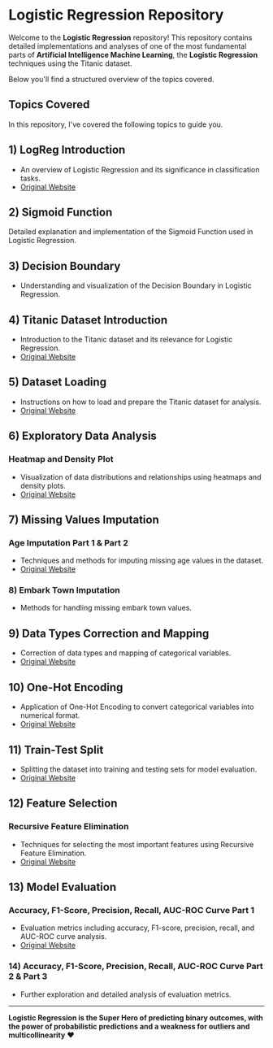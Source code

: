# Logistic Regression Repository

Welcome to the **Logistic Regression** repository! This repository contains detailed implementations and analyses of one of the most fundamental parts of **Artificial Intelligence Machine Learning**, the **Logistic Regression** techniques using the Titanic dataset.

Below you'll find a structured overview of the topics covered.

## Topics Covered

In this repository, I've covered the following topics to guide you.

## 1) LogReg Introduction

* An overview of Logistic Regression and its significance in classification tasks.  
* [Original Website](https://scikit-learn.org/stable/modules/linear_model.html#logistic-regression)

## 2) Sigmoid Function
Detailed explanation and implementation of the Sigmoid Function used in Logistic Regression.  

## 3) Decision Boundary
* Understanding and visualization of the Decision Boundary in Logistic Regression.  

## 4) Titanic Dataset Introduction
* Introduction to the Titanic dataset and its relevance for Logistic Regression.  
* [Original Website](https://www.kaggle.com/c/titanic)

## 5) Dataset Loading
* Instructions on how to load and prepare the Titanic dataset for analysis.  
* [Original Website](https://pandas.pydata.org/pandas-docs/stable/user_guide/io.html)

## 6) Exploratory Data Analysis
### Heatmap and Density Plot
* Visualization of data distributions and relationships using heatmaps and density plots.  
* [Original Website](https://seaborn.pydata.org/tutorial/color_palettes.html)

## 7) Missing Values Imputation
### Age Imputation Part 1 & Part 2
* Techniques and methods for imputing missing age values in the dataset.  
* [Original Website](https://scikit-learn.org/stable/modules/impute.html#imputation)

### 8) Embark Town Imputation
* Methods for handling missing embark town values.  

## 9) Data Types Correction and Mapping
* Correction of data types and mapping of categorical variables.  
* [Original Website](https://pandas.pydata.org/pandas-docs/stable/user_guide/categorical.html)

## 10) One-Hot Encoding
* Application of One-Hot Encoding to convert categorical variables into numerical format.  
* [Original Website](https://scikit-learn.org/stable/modules/preprocessing.html#one-hot-encoding)

## 11) Train-Test Split
* Splitting the dataset into training and testing sets for model evaluation.  
* [Original Website](https://scikit-learn.org/stable/modules/cross_validation.html#train-test-split)

## 12) Feature Selection
### Recursive Feature Elimination
* Techniques for selecting the most important features using Recursive Feature Elimination.  
* [Original Website](https://scikit-learn.org/stable/modules/feature_selection.html#recursive-feature-elimination)

## 13) Model Evaluation
### Accuracy, F1-Score, Precision, Recall, AUC-ROC Curve Part 1
* Evaluation metrics including accuracy, F1-score, precision, recall, and AUC-ROC curve analysis.  
* [Original Website](https://scikit-learn.org/stable/modules/model_evaluation.html)

### 14) Accuracy, F1-Score, Precision, Recall, AUC-ROC Curve Part 2 & Part 3
* Further exploration and detailed analysis of evaluation metrics.  

---

**Logistic Regression is the Super Hero of predicting binary outcomes, with the power of probabilistic predictions and a weakness for outliers and multicollinearity** ❤️
